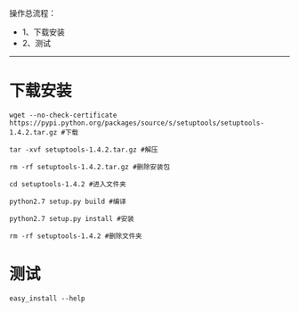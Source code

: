 操作总流程：
- 1、下载安装
- 2、测试

----------
# 下载安装
```
wget --no-check-certificate https://pypi.python.org/packages/source/s/setuptools/setuptools-1.4.2.tar.gz #下载

tar -xvf setuptools-1.4.2.tar.gz #解压

rm -rf setuptools-1.4.2.tar.gz #删除安装包

cd setuptools-1.4.2 #进入文件夹

python2.7 setup.py build #编译

python2.7 setup.py install #安装

rm -rf setuptools-1.4.2 #删除文件夹
```

# 测试
```
easy_install --help
```